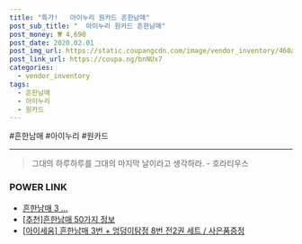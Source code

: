 ```yaml
--- 
title: "특가!   아이누리 원카드 흔한남매" 
post_sub_title: "  아이누리 원카드 흔한남매" 
post_money: ₩ 4,690 
post_date: 2020.02.01 
post_img_url: https://static.coupangcdn.com/image/vendor_inventory/460a/e11bac2673c8cdcad0e4de597feadcaab43c6f83208de24ded717a467d0f.jpg 
post_link_url: https://coupa.ng/bnNUx7 
categories: 
  - vendor_inventory 
tags: 
  - 흔한남매 
  - 아이누리 
  - 원카드 
--- 
```

  #흔한남매 #아이누리 #원카드 
<hr> 

> 그대의 하루하루를 그대의 마지막 날이라고 생각하라. - 호라티우스 


### POWER LINK

* <a href="https://blog.naver.com/sakai111/221785749404" target="_blank">흔한남매 3 ...</a>
* <a href="https://blog.naver.com/fasyy4321/221791962662" target="_blank">[추천]흔한남매 50가지 정보</a>
* <a href="https://blog.naver.com/santokki14/221785450746" target="_blank">[아이세움] 흔한남매 3번 + 엉덩이탐정 8번 전2권 세트 / 사은품증정</a>
